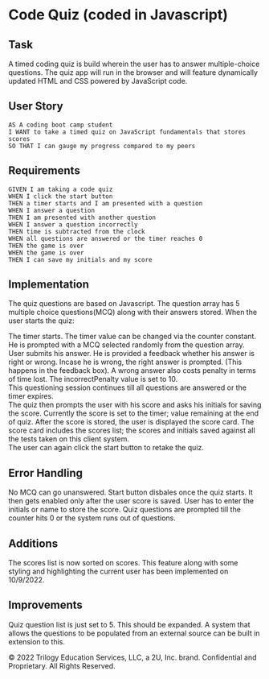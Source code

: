 # Code Quiz (coded in Javascript)

## Task

 A timed coding quiz is build wherein the user has to answer multiple-choice questions. The quiz app will run in the browser and will feature dynamically updated HTML and CSS powered by JavaScript code.  


## User Story

```
AS A coding boot camp student
I WANT to take a timed quiz on JavaScript fundamentals that stores scores
SO THAT I can gauge my progress compared to my peers
```

## Requirements

```
GIVEN I am taking a code quiz
WHEN I click the start button
THEN a timer starts and I am presented with a question
WHEN I answer a question
THEN I am presented with another question
WHEN I answer a question incorrectly
THEN time is subtracted from the clock
WHEN all questions are answered or the timer reaches 0
THEN the game is over
WHEN the game is over
THEN I can save my initials and my score
```

## Implementation

The quiz questions are based on Javascript. The question array has 5 multiple choice questions(MCQ) along with their answers stored. 
When the user starts the quiz:

The timer starts. The timer value can be changed via the counter constant.
He is prompted with a MCQ selected randomly from the question array.
User submits his answer. He is provided a feedback whether his answer is right or wrong. 
Incase he is wrong, the right answer is prompted. (This happens in the feedback box). 
A wrong answer also costs penalty in terms of time lost. The incorrectPenalty value is set to 10.  
This questioning session continues till all questions are answered or the timer expires.   
The quiz then prompts the user with his score and asks his initials for saving the score. 
Currently the score is set to the timer; value remaining at the end of quiz.
After the score is stored, the user is displayed the score card. 
The score card includes the scores list; the scores and initials saved against all the tests taken on this client system.   
The user can again click the start button to retake the quiz. 



## Error Handling

No MCQ can go unanswered. 
Start button disbales once the quiz starts. It then gets enabled only after the user score is saved.
User has to enter the initials or name to store the score. 
Quiz questions are prompted till the counter hits 0 or the system runs out of questions. 


## Additions

The scores list is now sorted on scores. 
This feature along with some styling and highlighting the current user has been implemented on 10/9/2022.  


## Improvements

Quiz question list is just set to 5. This should be expanded. 
A system that allows the questions to be populated from an external source can be built in extension to this.  


© 2022 Trilogy Education Services, LLC, a 2U, Inc. brand. Confidential and Proprietary. All Rights Reserved.
